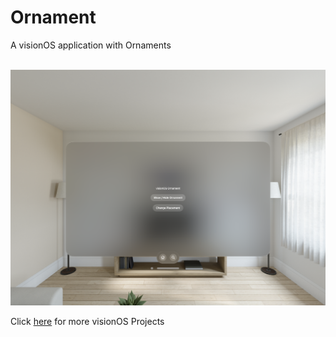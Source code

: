# Ornament
A visionOS application with Ornaments

<br>
<img src="screenshot.png"/>

Click [here](https://github.com/vinothvino42/visionOS-Projects) for more visionOS Projects